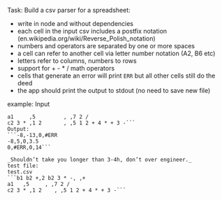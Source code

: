 Task: Build a csv parser for a spreadsheet:

- write in node and without dependencies
- each cell in the input csv includes a postfix notation (en.wikipedia.org/wiki/Reverse_Polish_notation)
- numbers and operators are separated  by one or more spaces
- a cell can refer to another cell via letter number notation (A2, B6 etc)
- letters refer to columns, numbers to rows
- support for + - * / math operators
- cells that generate an error will print `ERR` but all other cells still do the deed
- the app should print the output to stdout (no need to save new file)

example:
Input
```b1 b2 +,2 b2 3 * -, ,+
a1     ,5         , ,7 2 /
c2 3 * ,1 2       , ,5 1 2 + 4 * + 3 -```
Output:
```-8,-13,0,#ERR
-8,5,0,3.5
0,#ERR,0,14```

_Shouldn’t take you longer than 3-4h, don’t over engineer._
test file:
test.csv
```b1 b2 +,2 b2 3 * -, ,+
a1   ,5     , ,7 2 /
c2 3 * ,1 2    , ,5 1 2 + 4 * + 3 -```
